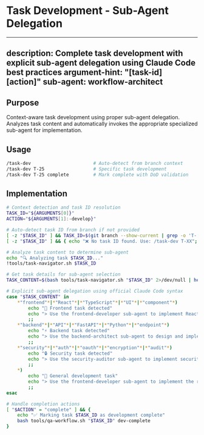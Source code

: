 # Task Development - Sub-Agent Delegation

---
description: Complete task development with explicit sub-agent delegation using Claude Code best practices
argument-hint: "[task-id] [action]"
sub-agent: workflow-architect
---

## Purpose

Context-aware task development using proper sub-agent delegation. Analyzes task content and automatically invokes the appropriate specialized sub-agent for implementation.

## Usage

```bash
/task-dev                       # Auto-detect from branch context  
/task-dev T-25                  # Specific task development
/task-dev T-25 complete         # Mark complete with DoD validation
```

## Implementation

```bash
# Context detection and task ID resolution
TASK_ID="${ARGUMENTS[0]}"
ACTION="${ARGUMENTS[1]:-develop}"

# Auto-detect task ID from branch if not provided
[ -z "$TASK_ID" ] && TASK_ID=$(git branch --show-current | grep -o 'T-[0-9]\+')
[ -z "$TASK_ID" ] && { echo "❌ No task ID found. Use: /task-dev T-XX"; exit 1; }

# Analyze task content to determine sub-agent
echo "🔍 Analyzing task $TASK_ID..."
!tools/task-navigator.sh $TASK_ID

# Get task details for sub-agent selection
TASK_CONTENT=$(bash tools/task-navigator.sh "$TASK_ID" 2>/dev/null | head -10)

# Explicit sub-agent delegation using official Claude Code syntax
case "$TASK_CONTENT" in
    *"frontend"*|*"React"*|*"TypeScript"*|*"UI"*|*"component"*)
        echo "🎨 Frontend task detected"
        echo "> Use the frontend-developer sub-agent to implement React/TypeScript components and UI functionality for task $TASK_ID"
        ;;
    *"backend"*|*"API"*|*"FastAPI"*|*"Python"*|*"endpoint"*)
        echo "⚡ Backend task detected"  
        echo "> Use the backend-architect sub-agent to design and implement API endpoints and backend functionality for task $TASK_ID"
        ;;
    *"security"*|*"auth"*|*"oauth"*|*"encryption"*|*"audit"*)
        echo "🔒 Security task detected"
        echo "> Use the security-auditor sub-agent to implement security requirements and authentication features for task $TASK_ID"
        ;;
    *)
        echo "🚀 General development task"
        echo "> Use the frontend-developer sub-agent to implement the requirements for task $TASK_ID, coordinating with backend-architect sub-agent if API changes are needed"
        ;;
esac

# Handle completion actions
[ "$ACTION" = "complete" ] && {
    echo "✅ Marking task $TASK_ID as development complete"
    bash tools/qa-workflow.sh "$TASK_ID" dev-complete
}
```
